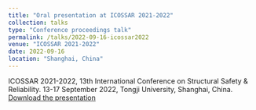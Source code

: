 ```yaml
---
title: "Oral presentation at ICOSSAR 2021-2022"
collection: talks
type: "Conference proceedings talk"
permalink: /talks/2022-09-16-icossar2022
venue: "ICOSSAR 2021-2022"
date: 2022-09-16
location: "Shanghai, China"
---
```


ICOSSAR 2021-2022, 13th International Conference on Structural Safety & Reliability.
13-17 September 2022, Tongji University, Shanghai, China.
[Download the presentation](https://moratodpg.github.io/blob/master/files/ICOSSAR22_MoratoPablo.pdf)
